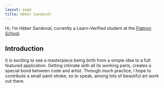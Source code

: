 ```yaml
---
layout: page
title: Héber Sandoval
---
```

Hi, I'm Héber Sandoval, currently a Learn-Verified student at the [Flatiron School](https://learn.co).

## Introduction

It is exciting to see a masterpiece being birth from a simple idea to a full featured application. Getting intimate with all its working parts, creates a special bond between code and artist. Through much practice, I hope to contribute a small paint stroke, so to speak, among lots of beautiful art work out there.
